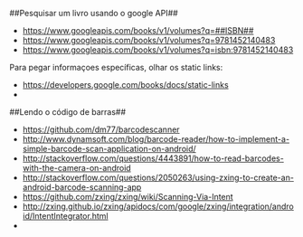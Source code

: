 ##Pesquisar um livro usando o google API##

* https://www.googleapis.com/books/v1/volumes?q=##ISBN##
* https://www.googleapis.com/books/v1/volumes?q=9781452140483
* https://www.googleapis.com/books/v1/volumes?q=isbn:9781452140483

Para pegar informaçoes específicas, olhar os static links:
* https://developers.google.com/books/docs/static-links
* 

##Lendo o código de barras##

* https://github.com/dm77/barcodescanner
* http://www.dynamsoft.com/blog/barcode-reader/how-to-implement-a-simple-barcode-scan-application-on-android/
* http://stackoverflow.com/questions/4443891/how-to-read-barcodes-with-the-camera-on-android
* http://stackoverflow.com/questions/2050263/using-zxing-to-create-an-android-barcode-scanning-app
* https://github.com/zxing/zxing/wiki/Scanning-Via-Intent
* http://zxing.github.io/zxing/apidocs/com/google/zxing/integration/android/IntentIntegrator.html
* 
